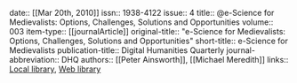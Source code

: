 date:: [[Mar 20th, 2010]]
issn:: 1938-4122
issue:: 4
title:: @e-Science for Medievalists: Options, Challenges, Solutions and Opportunities
volume:: 003
item-type:: [[journalArticle]]
original-title:: "e-Science for Medievalists: Options, Challenges, Solutions and Opportunities"
short-title:: e-Science for Medievalists
publication-title:: Digital Humanities Quarterly
journal-abbreviation:: DHQ
authors:: [[Peter Ainsworth]], [[Michael Meredith]]
links:: [Local library](zotero://select/groups/2386895/items/CD55LWMA), [Web library](https://www.zotero.org/groups/2386895/items/CD55LWMA)
